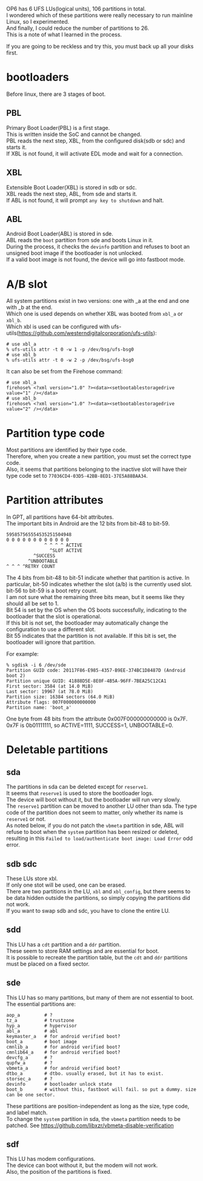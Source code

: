 OP6 has 6 UFS LUs(logical units), 106 partitions in total.  
I wondered which of these partitions were really necessary to run mainline Linux, so I experimented.  
And finally, I could reduce the number of partitions to 26.  
This is a note of what I learned in the process.

If you are going to be reckless and try this, you must back up all your disks first.

# bootloaders
Before linux, there are 3 stages of boot.  
## PBL
Primary Boot Loader(PBL) is a first stage.  
This is written inside the SoC and cannot be changed.  
PBL reads the next step, XBL, from the configured disk(sdb or sdc) and starts it.  
If XBL is not found, it will activate EDL mode and wait for a connection.
## XBL
Extensible Boot Loader(XBL) is stored in sdb or sdc.  
XBL reads the next step, ABL, from sde and starts it.  
If ABL is not found, it will prompt `any key to shutdown` and halt.
## ABL
Android Boot Loader(ABL) is stored in sde.  
ABL reads the `boot` partition from sde and boots Linux in it.  
During the process, it checks the `devinfo` partition and refuses to boot an unsigned boot image if the bootloader is not unlocked.  
If a valid boot image is not found, the device will go into fastboot mode.

# A/B slot
All system partitions exist in two versions: one with _a at the end and one with _b at the end.  
Which one is used depends on whether XBL was booted from `xbl_a` or `xbl_b`.  
Which xbl is used can be configured with ufs-utils(https://github.com/westerndigitalcorporation/ufs-utils):
```
# use xbl_a
% ufs-utils attr -t 0 -w 1 -p /dev/bsg/ufs-bsg0
# use xbl_b
% ufs-utils attr -t 0 -w 2 -p /dev/bsg/ufs-bsg0
```
It can also be set from the Firehose command:
```
# use xbl_a
firehose% <?xml version="1.0" ?><data><setbootablestoragedrive value="1" /></data>
# use xbl_b
firehose% <?xml version="1.0" ?><data><setbootablestoragedrive value="2" /></data>
```

# Partition type code
Most partitions are identified by their type code.  
Therefore, when you create a new partition, you must set the correct type code.  
Also, it seems that partitions belonging to the inactive slot will have their type code set to `77036CD4-03D5-42BB-8ED1-37E5A88BAA34`.

# Partition attributes
In GPT, all partitions have 64-bit attributes.  
The important bits in Android are the 12 bits from bit-48 to bit-59.
```
595857565554535251504948
0 0 0 0 0 0 0 0 0 0 0 0
              ^ ^ ^ ^ ACTIVE
                ^SLOT ACTIVE
          ^SUCCESS
        ^UNBOOTABLE
^ ^ ^ ^RETRY COUNT
```
The 4 bits from bit-48 to bit-51 indicate whether that partition is active. In particular, bit-50 indicates whether the slot (a/b) is the currently used slot.  
bit-56 to bit-59 is a boot retry count.  
I am not sure what the remaining three bits mean, but it seems like they should all be set to 1.  
Bit 54 is set by the OS when the OS boots successfully, indicating to the bootloader that the slot is operational.  
If this bit is not set, the bootloader may automatically change the configuration to use a different slot.  
Bit 55 indicates that the partition is not available. If this bit is set, the bootloader will ignore that partition.

For example:
```
% sgdisk -i 6 /dev/sde
Partition GUID code: 20117F86-E985-4357-B9EE-374BC1D8487D (Android boot 2)
Partition unique GUID: 41888D5E-8E0F-4B5A-96FF-7BEA25C12CA1
First sector: 3584 (at 14.0 MiB)
Last sector: 19967 (at 78.0 MiB)
Partition size: 16384 sectors (64.0 MiB)
Attribute flags: 007F000000000000
Partition name: 'boot_a'
```
One byte from 48 bits from the attribute 0x007F000000000000 is 0x7F.
0x7F is 0b01111111, so ACTIVE=1111, SUCCESS=1, UNBOOTABLE=0.

# Deletable partitions
## sda
The partitions in sda can be deleted except for `reserve1`.  
It seems that `reserve1` is used to store the bootloader logs.  
The device will boot without it, but the bootloader will run very slowly.  
The `reserve1` partition can be moved to another LU other than sda. The type code of the partition does not seem to matter, only whether its name is `reserve1` or not.  
As noted below, if you do not patch the `vbmeta` partition in sde, ABL will refuse to boot when the `system` partition has been resized or deleted, resulting in this `Failed to load/authenticate boot image: Load Error` odd error.

## sdb sdc
These LUs store xbl.  
If only one stot will be used, one can be erased.  
There are two partitions in the LU, `xbl` and `xbl_config`, but there seems to be data hidden outside the partitions, so simply copying the partitions did not work.  
If you want to swap sdb and sdc, you have to clone the entire LU.
## sdd
This LU has a `cdt` partition and a `ddr` partition.  
These seem to store RAM settings and are essential for boot.  
It is possible to recreate the partition table, but the `cdt` and `ddr` partitions must be placed on a fixed sector.
## sde
This LU has so many partitions, but many of them are not essential to boot.  
The essential partitions are:  
```
aop_a         # ?
tz_a          # trustzone
hyp_a         # hypervisor
abl_a         # abl
keymaster_a   # for android verified boot?
boot_a        # boot image
cmnlib_a      # for android verified boot?
cmnlib64_a    # for android verified boot?
devcfg_a      # ?
qupfw_a       # ?
vbmeta_a      # for android verified boot?
dtbo_a        # dtbo. usually erased, but it has to exist.
storsec_a     # ?
devinfo       # bootloader unlock state
boot_b        # without this, fastboot will fail. so put a dummy. size can be one sector.
```
These partitions are position-independent as long as the size, type code, and label match.  
To change the `system` partition in sda, the `vbmeta` partition needs to be patched. See https://github.com/libxzr/vbmeta-disable-verification
## sdf
This LU has modem configurations.  
The device can boot without it, but the modem will not work.  
Also, the position of the partitions is fixed.  
